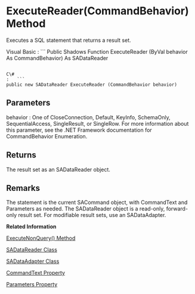 <!-- loio3c0f66736c5f1014b53ea532765eff57 -->

# ExecuteReader\(CommandBehavior\) Method

Executes a SQL statement that returns a result set.



Visual Basic
:   ```
Public Shadows Function ExecuteReader (ByVal behavior As CommandBehavior) As SADataReader
```

C\#
:   ```
public new SADataReader ExecuteReader (CommandBehavior behavior)
```



## Parameters

behavior
:   One of CloseConnection, Default, KeyInfo, SchemaOnly, SequentialAccess, SingleResult, or SingleRow. For more information about this parameter, see the .NET Framework documentation for CommandBehavior Enumeration.



## Returns

The result set as an SADataReader object.



## Remarks

The statement is the current SACommand object, with CommandText and Parameters as needed. The SADataReader object is a read-only, forward-only result set. For modifiable result sets, use an SADataAdapter.

**Related Information**  


[ExecuteNonQuery\(\) Method](executenonquery-method-3c0f56f.md "Executes a statement that does not return a result set, such as an INSERT, UPDATE, DELETE, or data definition statement.")

[SADataReader Class](sadatareader-class-3c181c1.md "A read-only, forward-only result set from a query or stored procedure.")

[SADataAdapter Class](sadataadapter-class-3c15f91.md "Represents a set of commands and a database connection used to fill a System.Data.DataSet and to update a database.")

[CommandText Property](commandtext-property-3c0ed95.md "Gets or sets the text of a SQL statement or stored procedure.")

[Parameters Property](parameters-property-3c0f8d4.md "Specifies a collection of parameters for the current statement.")


